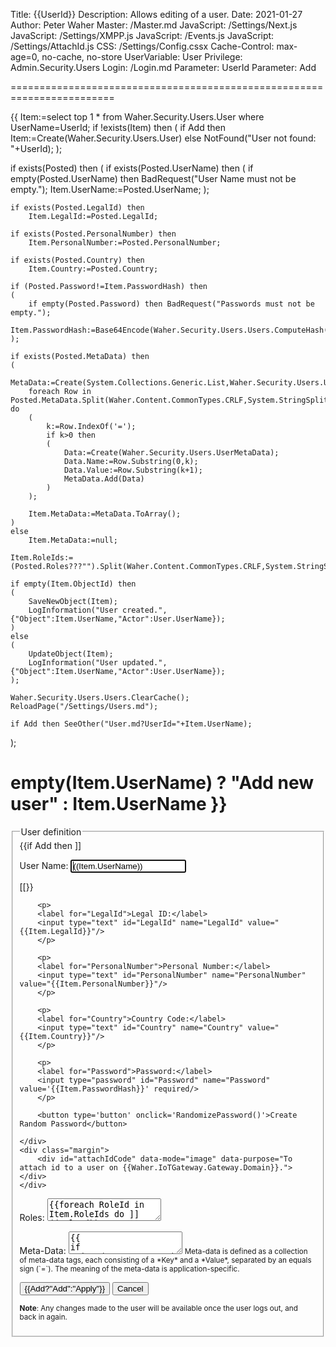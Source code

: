 ﻿Title: {{UserId}}
Description: Allows editing of a user.
Date: 2021-01-27
Author: Peter Waher
Master: /Master.md
JavaScript: /Settings/Next.js
JavaScript: /Settings/XMPP.js
JavaScript: /Events.js
JavaScript: /Settings/AttachId.js
CSS: /Settings/Config.cssx
Cache-Control: max-age=0, no-cache, no-store
UserVariable: User
Privilege: Admin.Security.Users
Login: /Login.md
Parameter: UserId
Parameter: Add

========================================================================

{{
Item:=select top 1 * from Waher.Security.Users.User where UserName=UserId;
if !exists(Item) then 
(
	if Add then
		Item:=Create(Waher.Security.Users.User)
	else
		NotFound("User not found: "+UserId);
);

if exists(Posted) then
(
	if exists(Posted.UserName) then
	(
		if empty(Posted.UserName) then BadRequest("User Name must not be empty.");
		Item.UserName:=Posted.UserName;
	);

	if exists(Posted.LegalId) then
		Item.LegalId:=Posted.LegalId;

	if exists(Posted.PersonalNumber) then
		Item.PersonalNumber:=Posted.PersonalNumber;

	if exists(Posted.Country) then
		Item.Country:=Posted.Country;

	if (Posted.Password!=Item.PasswordHash) then
	(
		if empty(Posted.Password) then BadRequest("Passwords must not be empty.");
		Item.PasswordHash:=Base64Encode(Waher.Security.Users.Users.ComputeHash(Item.UserName,Posted.Password));
	);

	if exists(Posted.MetaData) then
	(
		MetaData:=Create(System.Collections.Generic.List,Waher.Security.Users.UserMetaData);
		foreach Row in Posted.MetaData.Split(Waher.Content.CommonTypes.CRLF,System.StringSplitOptions.RemoveEmptyEntries) do
		(
			k:=Row.IndexOf('=');
			if k>0 then 
			(
				Data:=Create(Waher.Security.Users.UserMetaData);
				Data.Name:=Row.Substring(0,k);
				Data.Value:=Row.Substring(k+1);
				MetaData.Add(Data)
			)
		);

		Item.MetaData:=MetaData.ToArray();
	)
	else
		Item.MetaData:=null;

	Item.RoleIds:=(Posted.Roles???"").Split(Waher.Content.CommonTypes.CRLF,System.StringSplitOptions.RemoveEmptyEntries);
	
	if empty(Item.ObjectId) then
	(
		SaveNewObject(Item);
		LogInformation("User created.",{"Object":Item.UserName,"Actor":User.UserName});
	)
	else
	(
		UpdateObject(Item);
		LogInformation("User updated.",{"Object":Item.UserName,"Actor":User.UserName});
	);

	Waher.Security.Users.Users.ClearCache();
	ReloadPage("/Settings/Users.md");
	
	if Add then SeeOther("User.md?UserId="+Item.UserName);
);

empty(Item.UserName) ? "Add new user" : Item.UserName
}}
===================

<form action="User.md" method="post">
<fieldset>
<legend>User definition</legend>



<div class="menuSplit">
	<div class="menuItemExpand">
		{{if Add then ]]
		<p>
		<label for="UserName">User Name:</label>  
		<input type="text" id="UserName" name="UserName" value="((Item.UserName))" autofocus required/>
		</p>
		[[}}

		<p>
		<label for="LegalId">Legal ID:</label>  
		<input type="text" id="LegalId" name="LegalId" value="{{Item.LegalId}}"/>
		</p>

		<p>
		<label for="PersonalNumber">Personal Number:</label>  
		<input type="text" id="PersonalNumber" name="PersonalNumber" value="{{Item.PersonalNumber}}"/>
		</p>

		<p>
		<label for="Country">Country Code:</label>  
		<input type="text" id="Country" name="Country" value="{{Item.Country}}"/>
		</p>

		<p>
		<label for="Password">Password:</label>  
		<input type="password" id="Password" name="Password" value='{{Item.PasswordHash}}' required/>
		</p>

		<button type='button' onclick='RandomizePassword()'>Create Random Password</button>

	</div>
	<div class="margin">
		<div id="attachIdCode" data-mode="image" data-purpose="To attach id to a user on {{Waher.IoTGateway.Gateway.Domain}}."></div>
	</div>
</div>

<p>
<label for="Roles">Roles:</label>  
<textarea id="Roles" name="Roles">{{foreach RoleId in Item.RoleIds do ]]((RoleId))
[[}}</textarea>
</p>

<p>
<label for="MetaData">Meta-Data:</label>  
<textarea id="MetaData" name="MetaData">{{
if exists(Item.MetaData) then
(
	foreach Tag in Item.MetaData do
	(
		]]((Tag.Name))=((Tag.Value))
[[
	)
)}}</textarea>
<small>Meta-data is defined as a collection of meta-data tags, each consisting of a *Key* and a *Value*, separated by an equals sign (`=`).
The meaning of the meta-data is application-specific.</small>
</p>

<button type="submit" class="posButton">{{Add?"Add":"Apply"}}</button>
<button type="button" class="negButton" onclick="Reload('')">Cancel</button>

<small>**Note**: Any changes made to the user will be available once the user logs out, and back in again.</small>

</fieldset>
</form>
